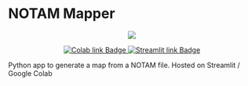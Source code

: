 # NOTAM Mapper

<p align="center">
<img src="https://github.com/johnathanfernandes/NOTAM_mapper/blob/master/pic.jpg?raw=true"/>
</p>

<p align="center">
<a href="https://colab.research.google.com/drive/1gtAnDnk0Aq6GVN_gHSPd0QZ4rmbO7Q_-?usp=sharing">
<img src="https://img.shields.io/badge/Google Colab-Click here!-yellow?style=for-the-badge&logo=google-colab" alt="Colab link Badge">
</a>

<a href="https://share.streamlit.io/johnathanfernandes/notam_mapper">
<img src="https://img.shields.io/badge/Streamlit-Click here!-red?style=for-the-badge&logo=streamlit" alt="Streamlit link Badge">
</a>

</p>

Python app to generate a map from a NOTAM file. Hosted on Streamlit / Google Colab
